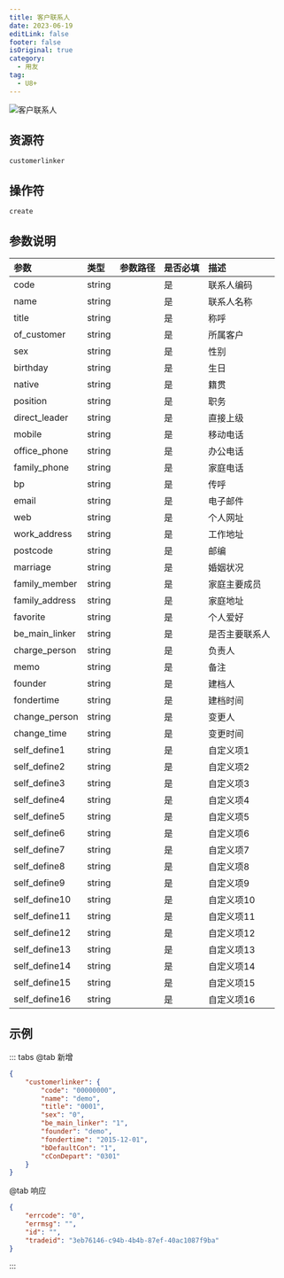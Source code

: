 ```yaml
---
title: 客户联系人
date: 2023-06-19
editLink: false
footer: false
isOriginal: true
category:
  - 用友
tag:
  - U8+
---
```


![客户联系人](https://nas.ilyl.life:8092/yonyou/u8/customerlinker.gif)

## 资源符

`customerlinker`
  
## 操作符

`create`

## 参数说明

|参数|类型|参数路径|是否必填|描述|
|:-|:-|:-|:-|:-|
|code|string||是|联系人编码|
|name|string||是|联系人名称|
|title|string||是|称呼|
|of_customer|string||是|所属客户|
|sex|string||是|性别|
|birthday|string||是|生日|
|native|string||是|籍贯|
|position|string||是|职务|
|direct_leader|string||是|直接上级|
|mobile|string||是|移动电话|
|office_phone|string||是|办公电话|
|family_phone|string||是|家庭电话|
|bp|string||是|传呼|
|email|string||是|电子邮件|
|web|string||是|个人网址|
|work_address|string||是|工作地址|
|postcode|string||是|邮编|
|marriage|string||是|婚姻状况|
|family_member|string||是|家庭主要成员|
|family_address|string||是|家庭地址|
|favorite|string||是|个人爱好|
|be_main_linker|string||是|是否主要联系人|
|charge_person|string||是|负责人|
|memo|string||是|备注|
|founder|string||是|建档人|
|fondertime|string||是|建档时间|
|change_person|string||是|变更人|
|change_time|string||是|变更时间|
|self_define1|string||是|自定义项1|
|self_define2|string||是|自定义项2|
|self_define3|string||是|自定义项3|
|self_define4|string||是|自定义项4|
|self_define5|string||是|自定义项5|
|self_define6|string||是|自定义项6|
|self_define7|string||是|自定义项7|
|self_define8|string||是|自定义项8|
|self_define9|string||是|自定义项9|
|self_define10|string||是|自定义项10|
|self_define11|string||是|自定义项11|
|self_define12|string||是|自定义项12|
|self_define13|string||是|自定义项13|
|self_define14|string||是|自定义项14|
|self_define15|string||是|自定义项15|
|self_define16|string||是|自定义项16|

## 示例

::: tabs
@tab 新增

```json
{
    "customerlinker": {
        "code": "00000000",
        "name": "demo",
        "title": "0001",
        "sex": "0",
        "be_main_linker": "1",
        "founder": "demo",
        "fondertime": "2015-12-01",
        "bDefaultCon": "1",
        "cConDepart": "0301"
    }
}
```

@tab 响应

```json
{
    "errcode": "0",
    "errmsg": "",
    "id": "",
    "tradeid": "3eb76146-c94b-4b4b-87ef-40ac1087f9ba"
}
```

:::
